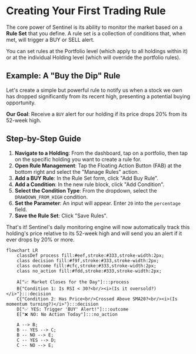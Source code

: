 # Creating Your First Trading Rule

The core power of Sentinel is its ability to monitor the market based on a **Rule Set** that you define. A rule set is a collection of conditions that, when met, will trigger a BUY or SELL alert.

You can set rules at the Portfolio level (which apply to all holdings within it) or at the individual Holding level (which will override the portfolio rules).

## Example: A "Buy the Dip" Rule

Let's create a simple but powerful rule to notify us when a stock we own has dropped significantly from its recent high, presenting a potential buying opportunity.

**Our Goal**: Receive a `BUY` alert for our holding if its price drops 20% from its 52-week high.

## Step-by-Step Guide

1.  **Navigate to a Holding**: From the dashboard, tap on a portfolio, then tap on the specific holding you want to create a rule for.
2.  **Open Rule Management**: Tap the Floating Action Button (FAB) at the bottom right and select the "Manage Rules" action.
3.  **Add a BUY Rule**: In the Rule Set form, click "Add Buy Rule".
4.  **Add a Condition**: In the new rule block, click "Add Condition".
5.  **Select the Condition Type**: From the dropdown, select the `DRAWDOWN_FROM_HIGH` condition.
6.  **Set the Parameter**: An input will appear. Enter `20` into the `percentage` field.
7.  **Save the Rule Set**: Click "Save Rules".

That's it! Sentinel's daily monitoring engine will now automatically track this holding's price relative to its 52-week high and will send you an alert if it ever drops by 20% or more.

```mermaid
flowchart LR
    classDef process fill:#eef,stroke:#333,stroke-width:2px;
    class decision fill:#f9f,stroke:#333,stroke-width:2px;
    class outcome fill:#cfc,stroke:#333,stroke-width:2px;
    class no_action fill:#fdd,stroke:#333,stroke-width:2px;

    A["📈 Market Closes for the Day"]:::process
    B{"Condition 1: Is RSI < 30?<br/><i>(Is it oversold?)</i>"}:::decision
    C{"Condition 2: Has Price<br/>Crossed Above SMA20?<br/><i>(Is momentum turning?)</i>"}:::decision
    D["✅ YES: Trigger 'BUY' Alert!"]:::outcome
    E["❌ NO: No Action Today"]:::no_action

    A --> B;
    B -- YES --> C;
    B -- NO --> E;
    C -- YES --> D;
    C -- NO --> E;
```


